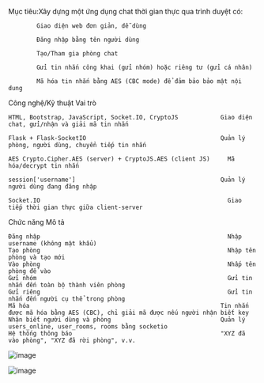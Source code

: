 Mục tiêu:Xây dựng một ứng dụng chat thời gian thực qua trình duyệt có:
            
            Giao diện web đơn giản, dễ dùng

            Đăng nhập bằng tên người dùng

            Tạo/Tham gia phòng chat

            Gửi tin nhắn công khai (gửi nhóm) hoặc riêng tư (gửi cá nhân)

            Mã hóa tin nhắn bằng AES (CBC mode) để đảm bảo bảo mật nội dung


Công nghệ/Kỹ thuật	                                                 Vai trò

    HTML, Bootstrap, JavaScript, Socket.IO, CryptoJS          	Giao diện chat, gửi/nhận và giải mã tin nhắn
	
    Flask + Flask-SocketIO	                                    Quản lý phòng, người dùng, chuyển tiếp tin nhắn

    AES	Crypto.Cipher.AES (server) + CryptoJS.AES (client JS)	  Mã hóa/decrypt tin nhắn
	
    session['username']	                                        Quản lý người dùng đang đăng nhập
	
    Socket.IO	                                                  Giao tiếp thời gian thực giữa client-server


Chức năng	                                                          Mô tả

    Đăng nhập	                                                  Nhập username (không mật khẩu)
    Tạo phòng	                                                  Nhập tên phòng và tạo mới
    Vào phòng	                                                  Nhấp tên phòng để vào
    Gửi nhóm	                                                  Gửi tin nhắn đến toàn bộ thành viên phòng
    Gửi riêng	                                                  Gửi tin nhắn đến người cụ thể trong phòng
    Mã hóa	                                                    Tin nhắn được mã hóa bằng AES (CBC), chỉ giải mã được nếu người nhận biết key
    Nhận biết người dùng và phòng                              	Quản lý users_online, user_rooms, rooms bằng socketio
    Hệ thống thông báo	                                        "XYZ đã vào phòng", "XYZ đã rời phòng", v.v.

![image](https://github.com/user-attachments/assets/c03f4178-f92b-4683-ab42-a759fc9b6795)

![image](https://github.com/user-attachments/assets/f342af1d-f971-4129-94fc-7242fe1b07e7)
